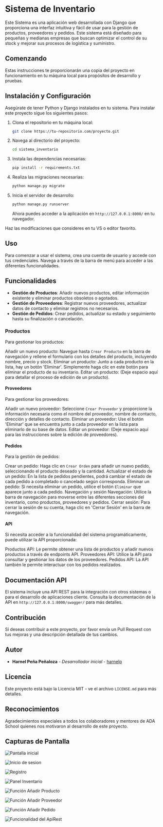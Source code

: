 # Sistema de Inventario

Este Sistema es una aplicación web desarrollada con Django que proporciona una interfaz intuitiva y fácil de usar para la gestión de productos, proveedores y pedidos. Este sistema está diseñado para pequeñas y medianas empresas que buscan optimizar el control de su stock y mejorar sus procesos de logística y suministro.

## Comenzando

Estas instrucciones te proporcionarán una copia del proyecto en funcionamiento en tu máquina local para propósitos de desarrollo y pruebas.

## Instalación y Configuración

Asegúrate de tener Python y Django instalados en tu sistema. Para instalar este proyecto sigue los siguientes pasos:

1. Clona el repositorio en tu máquina local:

    ```bash
    git clone https://tu-repositorio.com/proyecto.git
    ```

2. Navega al directorio del proyecto:

    ```bash
    cd sistema_inventario
    ```

3. Instala las dependencias necesarias:

    ```bash
    pip install -r requirements.txt
    ```

4. Realiza las migraciones necesarias:

    ```bash
    python manage.py migrate
    ```

5. Inicia el servidor de desarrollo:

    ```bash
    python manage.py runserver
    ```

   Ahora puedes acceder a la aplicación en `http://127.0.0.1:8000/` en tu navegador.

Haz las modificaciones que consideres en tu VS o editor favorito.

## Uso

Para comenzar a usar el sistema, crea una cuenta de usuario y accede con tus credenciales. Navega a través de la barra de menú para acceder a las diferentes funcionalidades.

## Funcionalidades

- **Gestión de Productos**: Añadir nuevos productos, editar información existente y eliminar productos obsoletos o agotados.
- **Gestión de Proveedores**: Registrar nuevos proveedores, actualizar datos de contacto y eliminar registros no necesarios.
- **Gestión de Pedidos**: Crear pedidos, actualizar su estado y seguimiento hasta su finalización o cancelación.

### Productos

Para gestionar los productos:

Añadir un nuevo producto: Navegue hasta `Crear Producto` en la barra de navegación y rellene el formulario con los detalles del producto, incluyendo nombre, precio y stock.
Eliminar un producto: Junto a cada producto en la lista, hay un botón 'Eliminar'. Simplemente haga clic en este botón para eliminar el producto de su inventario.
Editar un producto: (Deje espacio aquí para detallar el proceso de edición de un producto).

#### Proveedores

Para gestionar los proveedores:

Añadir un nuevo proveedor: Seleccione `Crear Proveedor` y proporcione la información necesaria como el nombre del proveedor, nombre de contacto, dirección y detalles de contacto.
Eliminar un proveedor: Use el botón 'Eliminar' que se encuentra junto a cada proveedor en la lista para eliminarlo de su base de datos.
Editar un proveedor: (Deje espacio aquí para las instrucciones sobre la edición de proveedores).

#### Pedidos

Para la gestión de pedidos:

Crear un pedido: Haga clic en `Crear Orden` para añadir un nuevo pedido, seleccionando el producto deseado y la cantidad.
Actualizar el estado de un pedido: En la lista de pedidos pendientes, podrá cambiar el estado de cada pedido a completado o cancelado según corresponda.
Eliminar un pedido: Si necesita eliminar un pedido, utilice el botón `Eliminar` que aparece junto a cada pedido.
Navegación y sesión
Navegación: Utilice la barra de navegación para moverse entre las diferentes secciones del inventario, como productos, proveedores y pedidos.
Cerrar sesión: Para cerrar la sesión de su cuenta, haga clic en 'Cerrar Sesión' en la barra de navegación.

#### API

Si necesita acceder a la funcionalidad del sistema programáticamente, puede utilizar la API proporcionada:

Productos API: Le permite obtener una lista de productos y añadir nuevos productos a través de endpoints API.
Proveedores API: Utilice la API para consultar y gestionar los datos de los proveedores.
Pedidos API: La API también le permite interactuar con los pedidos realizados.

## Documentación API

El sistema incluye una API REST para la integración con otros sistemas o para el desarrollo de aplicaciones cliente. Consulta la documentación de la API en `http://127.0.0.1:8000/swagger/` para más detalles.

## Contribución

Si deseas contribuir a este proyecto, por favor envía un Pull Request con tus mejoras y una descripción detallada de tus cambios.

## Autor

- **Harnel Peña Peñaloza** - *Desarrollador inicial* - [harnelp](https://www.linkedin.com/in/harnel-peña/)

## Licencia

Este proyecto está bajo la Licencia MIT - ve el archivo `LICENSE.md` para más detalles.

## Reconocimientos

Agradecimientos especiales a todos los colaboradores y mentores de ADA School quienes nos motivaron al desarrollo de este proyecto.

## Capturas de Pantalla

![Pantalla inicial](image.png)

![Inicio de sesion](image-1.png)

![Registro](image-2.png)

![Panel Inventario](image-3.png)

![Función Añadir Producto](image-4.png)

![Función Añadir Proveedor](image-5.png)

![Función Añadir Pedido](image-6.png)

![Funcionalidad del ApiRest](image-7.png)
